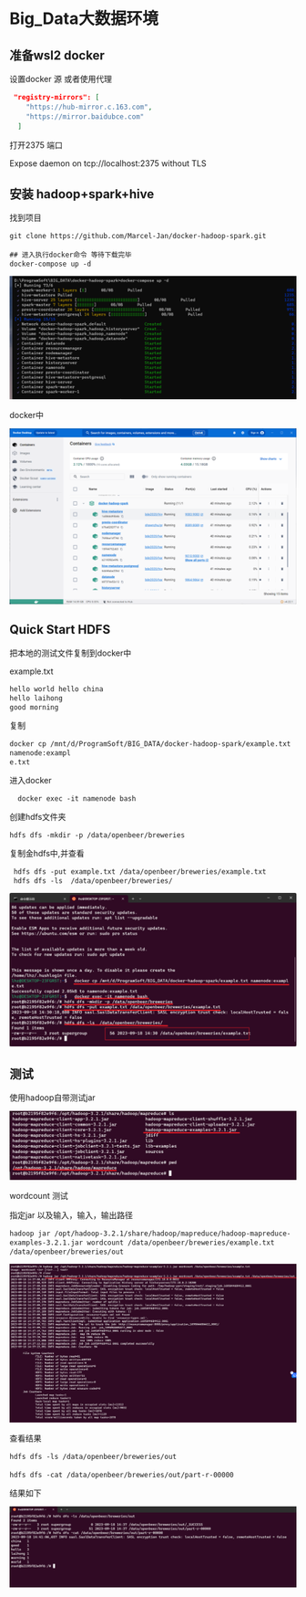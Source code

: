 # Big_Data大数据环境

## 准备wsl2 docker

设置docker 源 或者使用代理

```json
 "registry-mirrors": [
    "https://hub-mirror.c.163.com",
    "https://mirror.baidubce.com"
  ]
```

打开2375 端口

Expose daemon on tcp://localhost:2375 without TLS



##  安装 hadoop+spark+hive

找到项目

```
git clone https://github.com/Marcel-Jan/docker-hadoop-spark.git

## 进入执行docker命令 等待下载完毕
docker-compose up -d
```

![image-20230918222437479](/assets/README/image-20230918222437479.png)

docker中

![image-20230918222505229](/assets/README/image-20230918222505229.png)

## Quick Start HDFS

把本地的测试文件复制到docker中

example.txt

```
hello world hello china 
hello laihong
good morning
```

复制

```
docker cp /mnt/d/ProgramSoft/BIG_DATA/docker-hadoop-spark/example.txt namenode:exampl
e.txt
```

进入docker 

```
  docker exec -it namenode bash
```

创建hdfs文件夹

```
hdfs dfs -mkdir -p /data/openbeer/breweries
```

复制金hdfs中,并查看

```
 hdfs dfs -put example.txt /data/openbeer/breweries/example.txt
 hdfs dfs -ls  /data/openbeer/breweries/
```

![image-20230918223315989](/assets/README/image-20230918223315989.png)

## 测试

使用hadoop自带测试jar

![image-20230918223635086](/assets/README/image-20230918223635086.png)



wordcount 测试

指定jar 以及输入，输入，输出路径

```
hadoop jar /opt/hadoop-3.2.1/share/hadoop/mapreduce/hadoop-mapreduce-examples-3.2.1.jar wordcount /data/openbeer/breweries/example.txt /data/openbeer/breweries/out
```

![image-20230918223843228](/assets/README/image-20230918223843228.png)

查看结果

```
hdfs dfs -ls /data/openbeer/breweries/out

hdfs dfs -cat /data/openbeer/breweries/out/part-r-00000
```

结果如下

![image-20230918224114962](/assets/README/image-20230918224114962.png)
